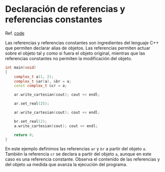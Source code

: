 # Declaración de referencias y referencias constantes

Ref. [code](code/code4.cpp)

Las referencias y referencias constantes son ingredientes del lenguaje C++ que permiten declarar alias de objetos. Las referencias permiten actuar sobre el objeto tal y como si fuera el objeto original, mientras que las referencias constantes no permiten la modificación del objeto.

```cpp
int main(void)
{
    complex_t a(1, 2);
    complex_t &ar(a), &br = a;
    const complex_t &cr = a;

    ar.write_cartesian(cout); cout << endl;

    ar.set_real(25);

    ar.write_cartesian(cout); cout << endl;

    br.set_real(2);
    a.write_cartesian(cout); cout << endl;

    return 0;
}
```

En este ejemplo definimos las referencias `ar` y `br` a partir del objeto `a`. También la referencia `cr` se declara a partir del objeto `a`, aunque en este caso es una referencia constante. Observa el contenido de las referencias y del objeto `a`a medida que avanza la ejecución del programa.

